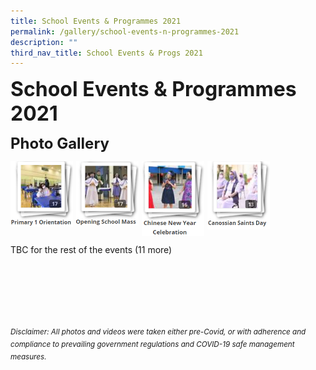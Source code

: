 ```yaml
---
title: School Events & Programmes 2021
permalink: /gallery/school-events-n-programmes-2021
description: ""
third_nav_title: School Events & Progs 2021
---
```

**<font size=6>School Events & Programmes 2021</font>**

**<font size=5>Photo Gallery</font>**


<p><a href="https://staging.d2nutevx25vdua.amplifyapp.com/gallery/2021/P1-Orientation">
<img src="/images/Gallery/P1%20Orientation%202021.png"
		 style="width:100px;height:105px;margin-right:5px;" 
		 align="left">
</a></p>

<p><a href="https://staging.d2nutevx25vdua.amplifyapp.com/gallery/2021/Opening-School-Mass">
<img src="/images/Gallery/Opening%20School%20Mass%202021.png"
		 style="width:100px;height:103px;margin-right:5px;" 
		 align="left">
</a></p>

<p><a href="https://staging.d2nutevx25vdua.amplifyapp.com/gallery/2021/CNY-Celebration">
<img src="/images/Gallery/CNY%20Celebration%202021.png"
		 style="width:100px;height:120px;margin-right:5px;" 
		 align="left">
</a></p>

<p><a href="https://staging.d2nutevx25vdua.amplifyapp.com/gallery/2021/Canossian-Saints-Day">
<img src="/images/Gallery/Canossian%20Saints%20Day.png"
		 style="width:100px;height:109px;margin-right:5px;" 
		 align="left">
</a></p>



<br><br><br><br><br><br><br>

TBC for the rest of the events (11 more)

<br><br><br><br><br><br>
<sup>_Disclaimer: All photos and videos were taken either pre-Covid, or with adherence and compliance to prevailing government regulations and COVID-19 safe management measures._</sup>